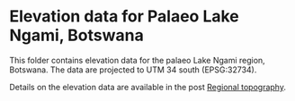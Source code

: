 # Elevation data for Palaeo Lake Ngami, Botswana

This folder contains elevation data for the palaeo Lake Ngami region, Botswana. The data are projected to UTM 34 south (EPSG:32734).

Details on the elevation data are available in the post [Regional topography](https://karttur.github.io/okavango/blog/oka-dem/).
